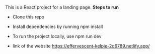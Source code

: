 This is a React project for a landing page.
**Steps to run**
- Clone this repo
- Install dependencies by running npm install
- To run the project locally, use npm run dev

- link of the website
https://effervescent-kelpie-2d6789.netlify.app/
